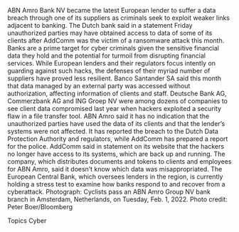 ABN Amro Bank NV became the latest European lender to suffer a data breach through one of its suppliers as criminals seek to exploit weaker links adjacent to banking.
The Dutch bank said in a statement Friday unauthorized parties may have obtained access to data of some of its clients after AddComm was the victim of a ransomware attack this month.
Banks are a prime target for cyber criminals given the sensitive financial data they hold and the potential for turmoil from disrupting financial services. While European lenders and their regulators focus intently on guarding against such hacks, the defenses of their myriad number of suppliers have proved less resilient.
Banco Santander SA said this month that data managed by an external party was accessed without authorization, affecting information of clients and staff. Deutsche Bank AG, Commerzbank AG and ING Groep NV were among dozens of companies to see client data compromised last year when hackers exploited a security flaw in a file transfer tool.
ABN Amro said it has no indication that the unauthorized parties have used the data of its clients and that the lender’s systems were not affected. It has reported the breach to the Dutch Data Protection Authority and regulators, while AddComm has prepared a report for the police.
AddComm said in statement on its website that the hackers no longer have access to its systems, which are back up and running. The company, which distributes documents and tokens to clients and employees for ABN Amro, said it doesn’t know which data was misappropriated.
The European Central Bank, which oversees lenders in the region, is currently holding a stress test to examine how banks respond to and recover from a cyberattack.
Photograph: Cyclists pass an ABN Amro Group NV bank branch in Amsterdam, Netherlands, on Tuesday, Feb. 1, 2022. Photo credit: Peter Boer/Bloomberg

Topics
Cyber
